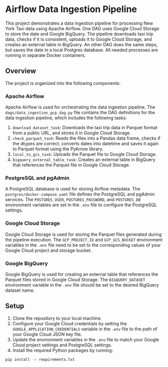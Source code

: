 # Airflow Data Ingestion Pipeline

This project demonstrates a data ingestion pipeline for processing New York Taxi data using Apache Airflow. One DAG uses Google Cloud Storage to store the date and Google BigQuery. The pipeline downloads taxi trip data, checks if it is consistent, uploads it to Google Cloud Storage, and creates an external table in BigQuery. An other DAG does the same steps, but saves the date in a local Postgres database. All needed processes are running in separate Docker containers.

## Overview

The project is organized into the following components:

### Apache Airflow

Apache Airflow is used for orchestrating the data ingestion pipeline. The `dags/data_ingestion_gcp_dag.py` file contains the DAG definitions for the data ingestion pipeline, which includes the following tasks:


1. `download_dataset_task`: Downloads the taxi trip data in Parquet format from a public URL, and stores it in Google Cloud Storage.
2. `check_parquet_task`: Reads the files into a Pandas data frame, checks if the dtypes are correct, converts dates into datetime and saves it again to Parquet format using the PyArrow library.
3. `local_to_gcs_task`: Uploads the Parquet file to Google Cloud Storage.
4. `bigquery_external_table_task`: Creates an external table in BigQuery that references the Parquet file in Google Cloud Storage.

### PostgreSQL and pgAdmin

A PostgreSQL database is used for storing Airflow metadata. The `postgres/docker-compose.yaml` file defines the PostgreSQL and pgAdmin services. The `POSTGRES_USER`, `POSTGRES_PASSWORD`, and `POSTGRES_DB` environment variables are set in the `.env` file to configure the PostgreSQL settings.

### Google Cloud Storage

Google Cloud Storage is used for storing the Parquet files generated during the pipeline execution. The `GCP_PROJECT_ID` and `GCP_GCS_BUCKET` environment variables in the `.env` file need to be set to the corresponding values of your Google Cloud project and storage bucket.

### Google BigQuery

Google BigQuery is used for creating an external table that references the Parquet files stored in Google Cloud Storage. The `BIGQUERY_DATASET` environment variable in the `.env` file should be set to the desired BigQuery dataset name.

## Setup

1. Clone the repository to your local machine.
2. Configure your Google Cloud credentials by setting the `GOOGLE_APPLICATION_CREDENTIALS` variable in the `.env` file to the path of your Google Cloud JSON key file.
3. Update the environment variables in the `.env` file to match your Google Cloud project settings and PostgreSQL settings.
4. Install the required Python packages by running:

```bash
pip install -r requirements.txt
